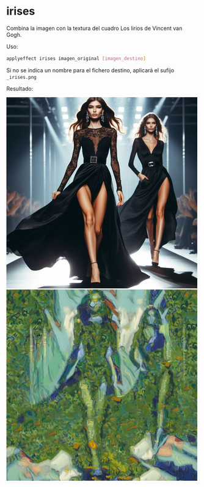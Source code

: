 # irises

Combina la imagen con la textura del cuadro Los lirios de Vincent van Gogh.

Uso:

``` sh
applyeffect irises imagen_original [imagen_destino]
```

Si no se indica un nombre para el fichero destino, aplicará el sufijo `_irises.png`

Resultado:

![imagen original](../../images/image.jpg)
![irises](../../images/image_irises.png)

